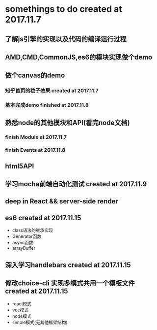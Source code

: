 # somethings to do created at 2017.11.7
## 了解js引擎的实现以及代码的编译运行过程
## AMD,CMD,CommonJS,es6的模块实现做个demo
## 做个canvas的demo  
### 知乎首页的粒子效果 created at 2017.11.7 
### 基本完成demo finished at 2017.11.8
## 熟悉node的其他模块和API(看完node文档)
### finish **Module** at 2017.11.7
### finish **Events** at 2017.11.8
## html5API
## 学习mocha前端自动化测试 created at 2017.11.9
## deep in React && server-side render
## es6 created at 2017.11.15 
- class语法的继承实现
- Generator函数
- async函数
- arrayBuffer
## 深入学习handlebars created at 2017.11.15
## 修改choice-cli 实现多模式共用一个模板文件 created at 2017.11.15
- react模式
- vue模式
- node模式
- simple模式(无其他框架结构)